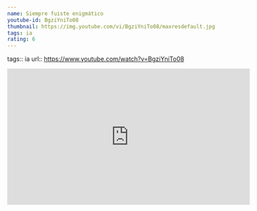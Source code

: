 ```yaml
---
name: Siempre fuiste enigmático
youtube-id: BgziYniTo08
thumbnail: https://img.youtube.com/vi/BgziYniTo08/maxresdefault.jpg
tags: ia
rating: 6
---
```

tags:: ia
url:: https://www.youtube.com/watch?v=BgziYniTo08

<iframe width='560' height='315' src='https://www.youtube.com/embed/BgziYniTo08' title='YouTube video player' frameborder='0' allow='accelerometer; autoplay; clipboard-write; encrypted-media; gyroscope; picture-in-picture; web-share' allowfullscreen></iframe>


